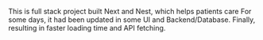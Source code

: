 This is full stack project built Next and Nest, which helps patients care
For some days, it had been updated in some UI and Backend/Database.
Finally, resulting in faster loading time and API fetching.
